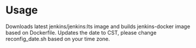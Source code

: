 # Usage

Downloads latest jenkins/jenkins:lts image and builds jenkins-docker image based on Dockerfile.
Updates the date to CST, please change reconfig_date.sh based on your time zone.
